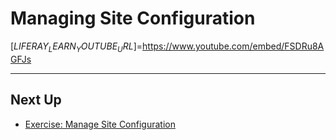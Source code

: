 # Managing Site Configuration

[$LIFERAY_LEARN_YOUTUBE_URL$]=https://www.youtube.com/embed/FSDRu8AGFJs

---

## Next Up

* [Exercise: Manage Site Configuration](./exercise-3-manage-site-configuration.md)